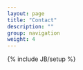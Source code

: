 ```yaml
---
layout: page
title: "Contact"
description: ""
group: navigation
weight: 4
---
```

{% include JB/setup %}
